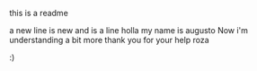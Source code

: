 
this is a readme

a new line is new and is a line
holla my name is augusto
Now i'm understanding a bit more
thank you for your help roza


:)
